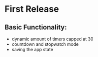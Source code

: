 # First Release
## Basic Functionality:
- dynamic amount of timers capped at 30
- countdown and stopwatch mode
- saving the app state
